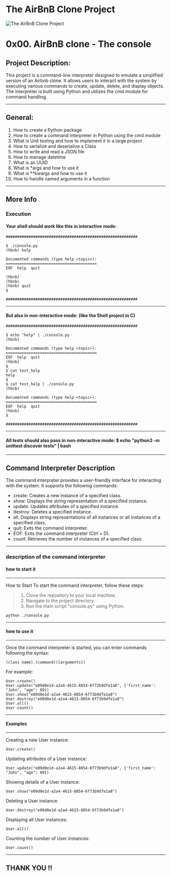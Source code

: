 # The AirBnB Clone Project
![The AirBnB Clone Project](https://upload.wikimedia.org/wikipedia/commons/thumb/6/69/Airbnb_Logo_B%C3%A9lo.svg/1280px-Airbnb_Logo_B%C3%A9lo.svg.png)
# 0x00. AirBnB clone - The console <topic>

## Project Description:
This project is a command-line interpreter designed to emulate a simplified version of an Airbnb clone. It allows users to interact with the system by executing various commands to create, update, delete, and display objects. The interpreter is built using Python and utilizes the cmd module for command handling.

---

## General:
1. How to create a Python package
2. How to create a command interpreter in Python using the cmd module
3. What is Unit testing and how to implement it in a large project
4. How to serialize and deserialize a Class
5. How to write and read a JSON file
6. How to manage datetime
7. What is an UUID
8. What is *args and how to use it
9. What is **kwargs and how to use it
10. How to handle named arguments in a function

---

## More Info

### Execution

#### Your shell should work like this in interactive mode:

```
##########################################################

$ ./console.py
(hbnb) help

Documented commands (type help <topic>):
========================================
EOF  help  quit

(hbnb) 
(hbnb) 
(hbnb) quit
$

##########################################################
```
----------------------------------------------------------
#### But also in non-interactive mode: (like the Shell project in C)

```
##########################################################

$ echo "help" | ./console.py
(hbnb)

Documented commands (type help <topic>):
========================================
EOF  help  quit
(hbnb) 
$
$ cat test_help
help
$
$ cat test_help | ./console.py
(hbnb)

Documented commands (type help <topic>):
========================================
EOF  help  quit
(hbnb) 
$

##########################################################
```
----------------------------------------------------------
#### All tests should also pass in non-interactive mode: $ echo "python3 -m unittest discover tests" | bash
----------------------------------------------------------
## Command Interpreter Description
The command interpreter provides a user-friendly interface for interacting with the system. It supports the following commands:

- create: Creates a new instance of a specified class.
- show: Displays the string representation of a specified instance.
- update: Updates attributes of a specified instance.
- destroy: Deletes a specified instance.
- all: Displays string representations of all instances or all instances of a specified class.
- quit: Exits the command interpreter.
- EOF: Exits the command interpreter (Ctrl + D).
- count: Retrieves the number of instances of a specified class.
----------------------------------------------------------

### description of the command interpreter

#### how to start it
----------------------------------------------------------
How to Start
To start the command interpreter, follow these steps:

> 1. Clone the repository to your local machine.
> 2. Navigate to the project directory.
> 3. Run the main script "console.py" using Python.
```
python ./console.py
```
----------------------------------------------------------

#### how to use it
----------------------------------------------------------
Once the command interpreter is started, you can enter commands following the syntax:
```
(class name).(command)([arguments])
```

For example:
```
User.create()
User.update("e09d0e1d-a2a4-4615-8854-6f73b9dfe1a8", {'first_name': "John", "age": 89})
User.show("e09d0e1d-a2a4-4615-8854-6f73b9dfe1a8")
User.destroy("e09d0e1d-a2a4-4615-8854-6f73b9dfe1a8")
User.all()
User.count()
```
----------------------------------------------------------

#### Examples
----------------------------------------------------------
Creating a new User instance:
```
User.create()
```
Updating attributes of a User instance:
```
User.update("e09d0e1d-a2a4-4615-8854-6f73b9dfe1a8", {'first_name': "John", "age": 89})
```
Showing details of a User instance:
```
User.show("e09d0e1d-a2a4-4615-8854-6f73b9dfe1a8")
```
Deleting a User instance:
```
User.destroy("e09d0e1d-a2a4-4615-8854-6f73b9dfe1a8")
```
Displaying all User instances:
```
User.all()
```
Counting the number of User instances:
```
User.count()
```
----------------------------------------------------------

## THANK YOU !!
